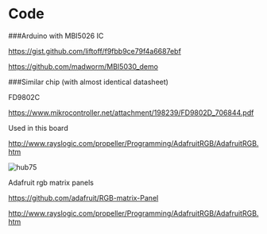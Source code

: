 
# Code

###Arduino with MBI5026 IC 

https://gist.github.com/liftoff/f9fbb9ce79f4a6687ebf

https://github.com/madworm/MBI5030_demo



###Similar chip (with almost identical datasheet)

FD9802C 

https://www.mikrocontroller.net/attachment/198239/FD9802D_706844.pdf

Used in this board

http://www.rayslogic.com/propeller/Programming/AdafruitRGB/AdafruitRGB.htm

![hub75](https://github.com/microcontrollersig/brian-led-matrix-petrol-signs/raw/main/Array_Scanned_Bottom_Rot.png)

Adafruit rgb matrix panels

https://github.com/adafruit/RGB-matrix-Panel

http://www.rayslogic.com/propeller/Programming/AdafruitRGB/AdafruitRGB.htm




